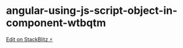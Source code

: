 # angular-using-js-script-object-in-component-wtbqtm

[Edit on StackBlitz ⚡️](https://stackblitz.com/edit/angular-using-js-script-object-in-component-wtbqtm)